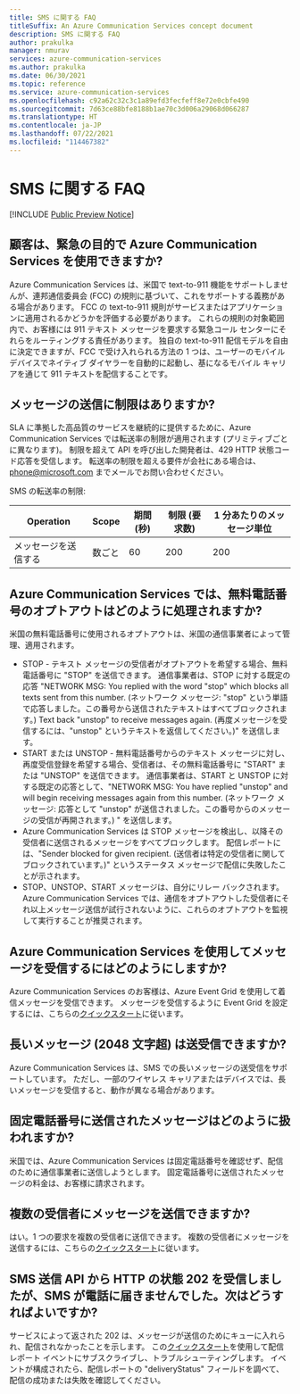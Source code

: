 ```yaml
---
title: SMS に関する FAQ
titleSuffix: An Azure Communication Services concept document
description: SMS に関する FAQ
author: prakulka
manager: nmurav
services: azure-communication-services
ms.author: prakulka
ms.date: 06/30/2021
ms.topic: reference
ms.service: azure-communication-services
ms.openlocfilehash: c92a62c32c3c1a89efd3fecfeff8e72e0cbfe490
ms.sourcegitcommit: 7d63ce88bfe8188b1ae70c3d006a29068d066287
ms.translationtype: HT
ms.contentlocale: ja-JP
ms.lasthandoff: 07/22/2021
ms.locfileid: "114467382"
---
```

# <a name="sms-faq"></a>SMS に関する FAQ

[!INCLUDE [Public Preview Notice](../../includes/public-preview-include.md)]
## <a name="can-a-customer-use-azure-communication-services-for-emergency-purposes"></a>顧客は、緊急の目的で Azure Communication Services を使用できますか?

Azure Communication Services は、米国で text-to-911 機能をサポートしませんが、連邦通信委員会 (FCC) の規則に基づいて、これをサポートする義務がある場合があります。  FCC の text-to-911 規則がサービスまたはアプリケーションに適用されるかどうかを評価する必要があります。 これらの規則の対象範囲内で、お客様には 911 テキスト メッセージを要求する緊急コール センターにそれらをルーティングする責任があります。 独自の text-to-911 配信モデルを自由に決定できますが、FCC で受け入れられる方法の 1 つは、ユーザーのモバイル デバイスでネイティブ ダイヤラーを自動的に起動し、基になるモバイル キャリアを通じて 911 テキストを配信することです。

## <a name="are-there-any-limits-on-sending-messages"></a>メッセージの送信に制限はありますか?

SLA に準拠した高品質のサービスを継続的に提供するために、Azure Communication Services では転送率の制限が適用されます (プリミティブごとに異なります)。 制限を超えて API を呼び出した開発者は、429 HTTP 状態コード応答を受信します。 転送率の制限を超える要件が会社にある場合は、phone@microsoft.com までメールでお問い合わせください。

SMS の転送率の制限:

|Operation|Scope|期間 (秒)| 制限 (要求数) | 1 分あたりのメッセージ単位|
|---------|-----|-------------|-------------------|-------------------------|
|メッセージを送信する|数ごと|60|200|200|

## <a name="how-does-azure-communication-services-handle-opt-outs-for-toll-free-numbers"></a>Azure Communication Services では、無料電話番号のオプトアウトはどのように処理されますか?

米国の無料電話番号に使用されるオプトアウトは、米国の通信事業者によって管理、適用されます。
- STOP - テキスト メッセージの受信者がオプトアウトを希望する場合、無料電話番号に "STOP" を送信できます。 通信事業者は、STOP に対する既定の応答 "NETWORK MSG: You replied with the word "stop" which blocks all texts sent from this number. (ネットワーク メッセージ: "stop" という単語で応答しました。この番号から送信されたテキストはすべてブロックされます。) Text back "unstop" to receive messages again. (再度メッセージを受信するには、"unstop" というテキストを返信してください。)" を送信します。
- START または UNSTOP - 無料電話番号からのテキスト メッセージに対し、再度受信登録を希望する場合、受信者は、その無料電話番号に "START" または "UNSTOP" を送信できます。 通信事業者は、START と UNSTOP に対する既定の応答として、"NETWORK MSG: You have replied "unstop" and will begin receiving messages again from this number. (ネットワーク メッセージ: 応答として "unstop" が送信されました。この番号からのメッセージの受信が再開されます。) " を送信します。
- Azure Communication Services は STOP メッセージを検出し、以降その受信者に送信されるメッセージをすべてブロックします。 配信レポートには、"Sender blocked for given recipient. (送信者は特定の受信者に関してブロックされています。)" というステータス メッセージで配信に失敗したことが示されます。
- STOP、UNSTOP、START メッセージは、自分にリレー バックされます。 Azure Communication Services では、通信をオプトアウトした受信者にそれ以上メッセージ送信が試行されないように、これらのオプトアウトを監視して実行することが推奨されます。

## <a name="how-can-i-receive-messages-using-azure-communication-services"></a>Azure Communication Services を使用してメッセージを受信するにはどのようにしますか?

Azure Communication Services のお客様は、Azure Event Grid を使用して着信メッセージを受信できます。 メッセージを受信するように Event Grid を設定するには、こちらの[クイックスタート](../../quickstarts/telephony-sms/handle-sms-events.md)に従います。

## <a name="can-i-sendreceive-long-messages-2048-chars"></a>長いメッセージ (2048 文字超) は送受信できますか?

Azure Communication Services は、SMS での長いメッセージの送受信をサポートしています。 ただし、一部のワイヤレス キャリアまたはデバイスでは、長いメッセージを受信すると、動作が異なる場合があります。

## <a name="how-are-messages-sent-to-landline-numbers-treated"></a>固定電話番号に送信されたメッセージはどのように扱われますか?

米国では、Azure Communication Services は固定電話番号を確認せず、配信のために通信事業者に送信しようとします。 固定電話番号に送信されたメッセージの料金は、お客様に請求されます。 

## <a name="can-i-send-messages-to-multiple-recipients"></a>複数の受信者にメッセージを送信できますか?


はい。1 つの要求を複数の受信者に送信できます。 複数の受信者にメッセージを送信するには、こちらの[クイックスタート](../../quickstarts/telephony-sms/send.md?pivots=programming-language-csharp)に従います。

##  <a name="i-received-a-http-status-202-from-the-send-sms-api-but-the-sms-didnt-reach-my-phone-what-do-i-do-now"></a>SMS 送信 API から HTTP の状態 202 を受信しましたが、SMS が電話に届きませんでした。次はどうすればよいですか?

サービスによって返された 202 は、メッセージが送信のためにキューに入れられ、配信されなかったことを示します。 この[クイックスタート](../../quickstarts/telephony-sms/handle-sms-events.md)を使用して配信レポート イベントにサブスクライブし、トラブルシューティングします。 イベントが構成されたら、配信レポートの "deliveryStatus" フィールドを調べて、配信の成功または失敗を確認してください。
